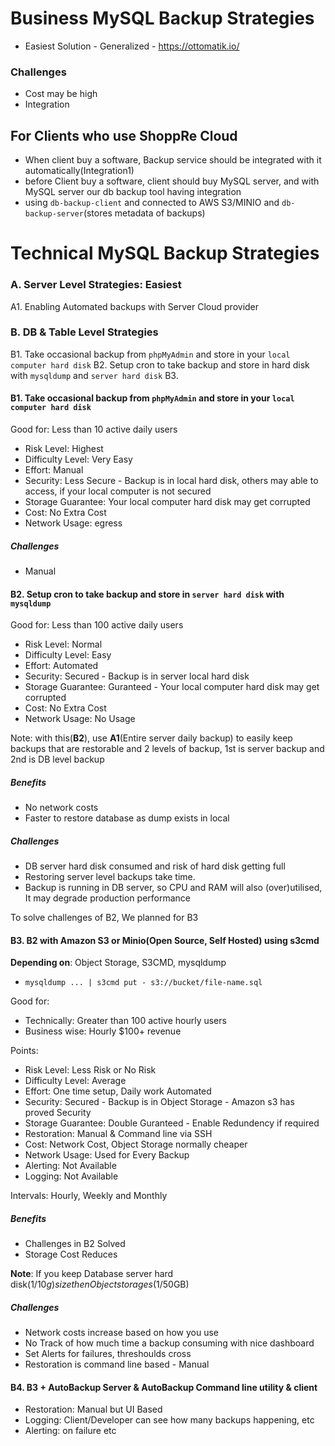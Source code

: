 # Business MySQL Backup Strategies



- Easiest Solution - Generalized - https://ottomatik.io/

### Challenges
- Cost may be high
- Integration


## For Clients who use ShoppRe Cloud

- When client buy a software, Backup service should be integrated with it automatically(Integration1)
- before Client buy a software, client should buy MySQL server, and with MySQL server our db backup tool having integration
- using `db-backup-client` and connected to AWS S3/MINIO and `db-backup-server`(stores metadata of backups)




# Technical MySQL Backup Strategies

### A. Server Level Strategies: **Easiest**

A1. Enabling Automated backups with Server Cloud provider


### B. DB & Table Level Strategies

B1. Take occasional backup from `phpMyAdmin` and store in your `local computer hard disk`
B2. Setup cron to take backup and store in hard disk with `mysqldump` and `server hard disk`
B3. 

#### B1. Take occasional backup from `phpMyAdmin` and store in your `local computer hard disk`

Good for: Less than 10 active daily users

- Risk Level: Highest
- Difficulty Level: Very Easy
- Effort: Manual
- Security: Less Secure - Backup is in local hard disk, others may able to access, if your local computer is not secured
- Storage Guarantee: Your local computer hard disk may get corrupted
- Cost: No Extra Cost
- Network Usage: egress

##### Challenges

- Manual

#### B2. Setup cron to take backup and store in `server hard disk` with `mysqldump` 

Good for: Less than 100 active daily users

- Risk Level: Normal
- Difficulty Level: Easy
- Effort: Automated
- Security: Secured - Backup is in server local hard disk
- Storage Guarantee: Guranteed - Your local computer hard disk may get corrupted
- Cost: No Extra Cost
- Network Usage: No Usage

Note: with this(**B2**), use **A1**(Entire server daily backup) to easily keep backups that are restorable and 2 levels of backup, 1st is server backup and 2nd is DB level backup

##### Benefits

- No network costs
- Faster to restore database as dump exists in local

##### Challenges

- DB server hard disk consumed and risk of hard disk getting full
- Restoring server level backups take time.
- Backup is running in DB server, so CPU and RAM will also (over)utilised, It may degrade production performance

To solve challenges of B2, We planned for B3

#### B3. B2 with Amazon S3 or Minio(Open Source, Self Hosted) using s3cmd

**Depending on**: Object Storage, S3CMD, mysqldump 

- `mysqldump ... | s3cmd put - s3://bucket/file-name.sql`

Good for: 
- Technically: Greater than 100 active hourly users
- Business wise: Hourly $100+ revenue 

Points:

- Risk Level: Less Risk or No Risk
- Difficulty Level: Average
- Effort: One time setup, Daily work Automated
- Security: Secured - Backup is in Object Storage - Amazon s3 has proved Security
- Storage Guarantee: Double Guranteed - Enable Redundency if required
- Restoration: Manual & Command line via SSH
- Cost: Network Cost, Object Storage normally cheaper
- Network Usage: Used for Every Backup
- Alerting: Not Available 
- Logging: Not Available



Intervals: Hourly, Weekly and Monthly

#####  Benefits

- Challenges in B2 Solved
- Storage Cost Reduces

 **Note**: If you keep Database server hard disk($1/10g) size then Object storages($1/50GB) 
 
##### Challenges

 - Network costs increase based on how you use
 - No Track of how much time a backup consuming with nice dashboard 
 - Set Alerts for failures, threshoulds cross
 - Restoration is command line based - Manual
 
 #### B4. B3 + AutoBackup Server & AutoBackup Command line utility & client

- Restoration: Manual but UI Based
- Logging: Client/Developer can see how many backups happening, etc
- Alerting: on failure etc
